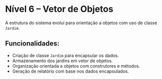 # Nível 6 – Vetor de Objetos

A estrutura do sistema evolui para orientação a objetos com uso de classe `Jardim`.

## Funcionalidades:
- Criação de classe `Jardim` para encapsular os dados.
- Armazenamento dos jardins em vetor de objetos.
- Organização orientada a objetos com construtores e métodos.
- Geração de relatório com base nos dados encapsulados.
